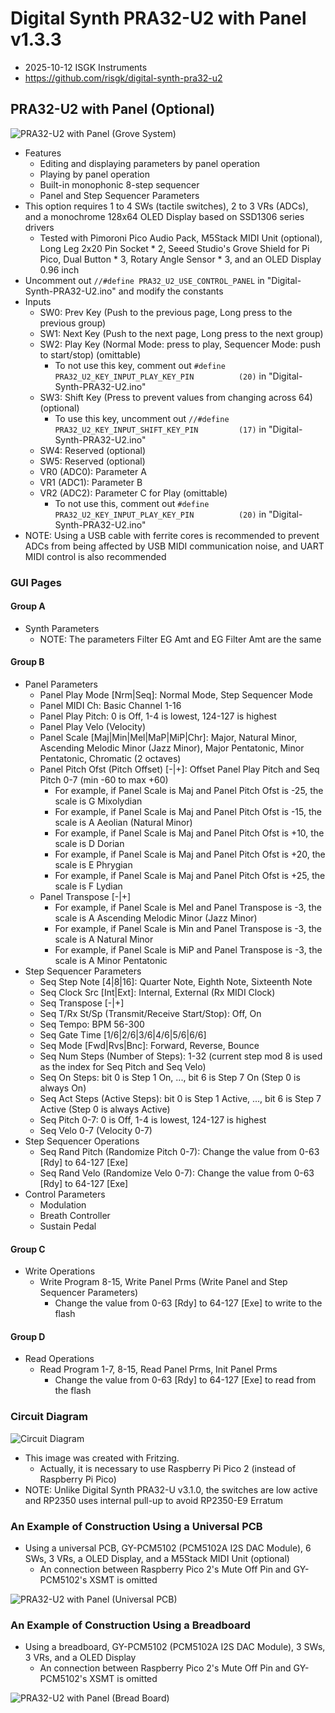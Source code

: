 # Digital Synth PRA32-U2 with Panel v1.3.3

- 2025-10-12 ISGK Instruments
- <https://github.com/risgk/digital-synth-pra32-u2>


## PRA32-U2 with Panel (Optional)

![PRA32-U2 with Panel (Grove System)](./pra32-u2-with-panel-grove-system.jpg)

- Features
    - Editing and displaying parameters by panel operation
    - Playing by panel operation
    - Built-in monophonic 8-step sequencer
    - Panel and Step Sequencer Parameters
- This option requires 1 to 4 SWs (tactile switches), 2 to 3 VRs (ADCs), and a monochrome 128x64 OLED Display based on SSD1306 series drivers
    - Tested with Pimoroni Pico Audio Pack, M5Stack MIDI Unit (optional), Long Leg 2x20 Pin Socket * 2, Seeed Studio's Grove Shield for Pi Pico, Dual Button * 3, Rotary Angle Sensor * 3, and an OLED Display 0.96 inch
- Uncomment out `//#define PRA32_U2_USE_CONTROL_PANEL` in "Digital-Synth-PRA32-U2.ino" and modify the constants
- Inputs
    - SW0: Prev Key (Push to the previous page, Long press to the previous group)
    - SW1: Next Key (Push to the next page, Long press to the next group)
    - SW2: Play Key (Normal Mode: press to play, Sequencer Mode: push to start/stop) (omittable)
        - To not use this key, comment out `#define PRA32_U2_KEY_INPUT_PLAY_KEY_PIN          (20)` in "Digital-Synth-PRA32-U2.ino"
    - SW3: Shift Key (Press to prevent values from changing across 64) (optional)
        - To use this key, uncomment out `//#define PRA32_U2_KEY_INPUT_SHIFT_KEY_PIN         (17)` in "Digital-Synth-PRA32-U2.ino"
    - SW4: Reserved (optional)
    - SW5: Reserved (optional)
    - VR0 (ADC0): Parameter A
    - VR1 (ADC1): Parameter B
    - VR2 (ADC2): Parameter C for Play (omittable)
        - To not use this, comment out `#define PRA32_U2_KEY_INPUT_PLAY_KEY_PIN          (20)` in "Digital-Synth-PRA32-U2.ino"
- NOTE: Using a USB cable with ferrite cores is recommended to prevent ADCs from being affected by USB MIDI communication noise, and UART MIDI control is also recommended


### GUI Pages

#### Group A

- Synth Parameters
    - NOTE: The parameters Filter EG Amt and EG Filter Amt are the same

#### Group B

- Panel Parameters
    - Panel Play Mode [Nrm|Seq]: Normal Mode, Step Sequencer Mode
    - Panel MIDI Ch: Basic Channel 1-16
    - Panel Play Pitch: 0 is Off, 1-4 is lowest, 124-127 is highest
    - Panel Play Velo (Velocity)
    - Panel Scale [Maj|Min|Mel|MaP|MiP|Chr]: Major, Natural Minor, Ascending Melodic Minor (Jazz Minor), Major Pentatonic, Minor Pentatonic, Chromatic (2 octaves)
    - Panel Pitch Ofst (Pitch Offset) [-|+]: Offset Panel Play Pitch and Seq Pitch 0-7 (min -60 to max +60)
        - For example, if Panel Scale is Maj and Panel Pitch Ofst is -25, the scale is G Mixolydian
        - For example, if Panel Scale is Maj and Panel Pitch Ofst is -15, the scale is A Aeolian (Natural Minor)
        - For example, if Panel Scale is Maj and Panel Pitch Ofst is +10, the scale is D Dorian
        - For example, if Panel Scale is Maj and Panel Pitch Ofst is +20, the scale is E Phrygian
        - For example, if Panel Scale is Maj and Panel Pitch Ofst is +25, the scale is F Lydian
    - Panel Transpose [-|+]
        - For example, if Panel Scale is Mel and Panel Transpose is -3, the scale is A Ascending Melodic Minor (Jazz Minor)
        - For example, if Panel Scale is Min and Panel Transpose is -3, the scale is A Natural Minor
        - For example, if Panel Scale is MiP and Panel Transpose is -3, the scale is A Minor Pentatonic
- Step Sequencer Parameters
    - Seq Step Note [4|8|16]: Quarter Note, Eighth Note, Sixteenth Note
    - Seq Clock Src [Int|Ext]: Internal, External (Rx MIDI Clock)
    - Seq Transpose [-|+]
    - Seq T/Rx St/Sp (Transmit/Receive Start/Stop): Off, On
    - Seq Tempo: BPM 56-300
    - Seq Gate Time [1/6|2/6|3/6|4/6|5/6|6/6]
    - Seq Mode [Fwd|Rvs|Bnc]: Forward, Reverse, Bounce
    - Seq Num Steps (Number of Steps): 1-32 (current step mod 8 is used as the index for Seq Pitch and Seq Velo)
    - Seq On Steps: bit 0 is Step 1 On, ..., bit 6 is Step 7 On (Step 0 is always On)
    - Seq Act Steps (Active Steps): bit 0 is Step 1 Active, ..., bit 6 is Step 7 Active (Step 0 is always Active)
    - Seq Pitch 0-7: 0 is Off, 1-4 is lowest, 124-127 is highest
    - Seq Velo 0-7 (Velocity 0-7)
- Step Sequencer Operations
    - Seq Rand Pitch (Randomize Pitch 0-7): Change the value from 0-63 [Rdy] to 64-127 [Exe]
    - Seq Rand Velo (Randomize Velo 0-7): Change the value from 0-63 [Rdy] to 64-127 [Exe]
- Control Parameters
    - Modulation
    - Breath Controller
    - Sustain Pedal


#### Group C

- Write Operations
    - Write Program 8-15, Write Panel Prms (Write Panel and Step Sequencer Parameters)
        - Change the value from 0-63 [Rdy] to 64-127 [Exe] to write to the flash


#### Group D

- Read Operations
    - Read Program 1-7, 8-15, Read Panel Prms, Init Panel Prms
        - Change the value from 0-63 [Rdy] to 64-127 [Exe] to read from the flash


### Circuit Diagram

![Circuit Diagram](./pra32-u2-with-panel-circuit-diagram.png)

- This image was created with Fritzing.
    - Actually, it is necessary to use Raspberry Pi Pico 2 (instead of Raspberry Pi Pico)
- NOTE: Unlike Digital Synth PRA32-U v3.1.0, the switches are low active and RP2350 uses internal pull-up to avoid RP2350-E9 Erratum


### An Example of Construction Using a Universal PCB

- Using a universal PCB, GY-PCM5102 (PCM5102A I2S DAC Module), 6 SWs, 3 VRs, a OLED Display, and a M5Stack MIDI Unit (optional)
    - An connection between Raspberry Pico 2's Mute Off Pin and GY-PCM5102's XSMT is omitted

![PRA32-U2 with Panel (Universal PCB)](./pra32-u2-with-panel-universal-pcb.jpg)


### An Example of Construction Using a Breadboard

- Using a breadboard, GY-PCM5102 (PCM5102A I2S DAC Module), 3 SWs, 3 VRs, and a OLED Display
    - An connection between Raspberry Pico 2's Mute Off Pin and GY-PCM5102's XSMT is omitted

![PRA32-U2 with Panel (Bread Board)](./pra32-u2-with-panel-breadboard.jpg)
